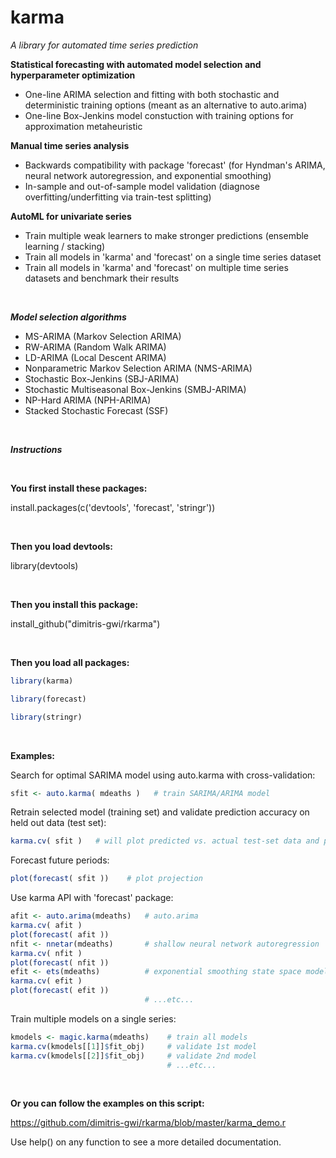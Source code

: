 # karma
<i> A library for automated time series prediction</i> 

<b>Statistical forecasting with automated model selection and hyperparameter optimization</b>
- One-line ARIMA selection and fitting with both stochastic and deterministic training options (meant as an alternative to auto.arima)
- One-line Box-Jenkins model constuction with training options for approximation metaheuristic

<b>Manual time series analysis</b>
- Backwards compatibility with package 'forecast' (for Hyndman's ARIMA, neural network autoregression, and exponential smoothing)
- In-sample and out-of-sample model validation (diagnose overfitting/underfitting via train-test splitting)

<b>AutoML for univariate series</b>
- Train multiple weak learners to make stronger predictions (ensemble learning / stacking)
- Train all models in 'karma' and 'forecast' on a single time series dataset
- Train all models in 'karma' and 'forecast' on multiple time series datasets and benchmark their results


<br/>


*__Model selection algorithms__*

- MS-ARIMA (Markov Selection ARIMA)
- RW-ARIMA (Random Walk ARIMA)
- LD-ARIMA (Local Descent ARIMA)
- Nonparametric Markov Selection ARIMA (NMS-ARIMA)
- Stochastic Box-Jenkins (SBJ-ARIMA)
- Stochastic Multiseasonal Box-Jenkins (SMBJ-ARIMA)
- NP-Hard ARIMA (NPH-ARIMA) 
- Stacked Stochastic Forecast (SSF)

<br />

*__Instructions__*

<br />

__You first install these packages:__

install.packages(c('devtools', 'forecast', 'stringr'))

<br />

__Then you load devtools:__

library(devtools)

<br />

__Then you install this package:__

install_github("dimitris-gwi/rkarma")

<br />

__Then you load all packages:__
```R
library(karma)

library(forecast)

library(stringr)
```

<br />


__Examples:__


Search for optimal SARIMA model using auto.karma with cross-validation:

```R
sfit <- auto.karma( mdeaths )   # train SARIMA/ARIMA model
```

Retrain selected model (training set) and validate prediction accuracy on held out data (test set):

```R
karma.cv( sfit )   # will plot predicted vs. actual test-set data and print out test MAPE
```

Forecast future periods:

```R
plot(forecast( sfit ))    # plot projection
```

Use karma API with 'forecast' package:

```R
afit <- auto.arima(mdeaths)   # auto.arima
karma.cv( afit )
plot(forecast( afit ))    
nfit <- nnetar(mdeaths)       # shallow neural network autoregression
karma.cv( nfit )
plot(forecast( nfit ))   
efit <- ets(mdeaths)          # exponential smoothing state space model
karma.cv( efit )
plot(forecast( efit ))    
                              # ...etc...
```


Train multiple models on a single series:

```R
kmodels <- magic.karma(mdeaths)    # train all models
karma.cv(kmodels[[1]]$fit_obj)     # validate 1st model
karma.cv(kmodels[[2]]$fit_obj)     # validate 2nd model
                                   # ...etc...
```


<br/>

__Or you can follow the examples on this script:__

https://github.com/dimitris-gwi/rkarma/blob/master/karma_demo.r

Use help() on any function to see a more detailed documentation.
